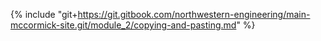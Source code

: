 {% include "git+https://git.gitbook.com/northwestern-engineering/main-mccormick-site.git/module_2/copying-and-pasting.md" %}

